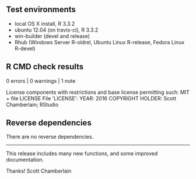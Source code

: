 ## Test environments

* local OS X install, R 3.3.2
* ubuntu 12.04 (on travis-ci), R 3.3.2
* win-builder (devel and release)
* Rhub (Windows Server R-oldrel, Ubuntu Linux R-release, Fedora Linux R-devel)

## R CMD check results

0 errors | 0 warnings | 1 note

 License components with restrictions and base license permitting such:
     MIT + file LICENSE
   File 'LICENSE':
     YEAR: 2016
     COPYRIGHT HOLDER: Scott Chamberlain; RStudio

## Reverse dependencies

There are no reverse dependencies.

---

This release includes many new functions, and some improved 
documentation.

Thanks!
Scott Chamberlain
